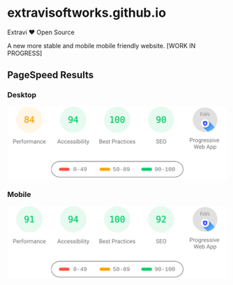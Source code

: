 # extravisoftworks.github.io
Extravi ❤️ Open Source

A new more stable and mobile mobile friendly website. [WORK IN PROGRESS]

## PageSpeed Results

### Desktop

![Desktop](./reports/psresultdesktop.svg)

### Mobile

![Mobile](./reports/psresultmobile.svg)
